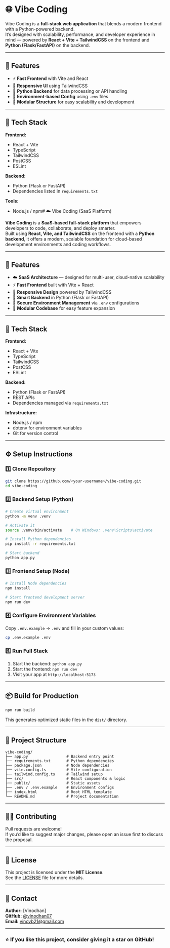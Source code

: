 # 🌐 Vibe Coding

Vibe Coding is a **full-stack web application** that blends a modern frontend with a Python-powered backend.  
It’s designed with scalability, performance, and developer experience in mind — powered by **React + Vite + TailwindCSS** on the frontend and **Python (Flask/FastAPI)** on the backend.

---

## 🚀 Features
- ⚡ **Fast Frontend** with Vite and React
- 🎨 **Responsive UI** using TailwindCSS
- 🧠 **Python Backend** for data processing or API handling
- 🔐 **Environment-based Config** using `.env` files
- 🧩 **Modular Structure** for easy scalability and development

---

## 🧰 Tech Stack

**Frontend:**
- React + Vite
- TypeScript
- TailwindCSS
- PostCSS
- ESLint

**Backend:**
- Python (Flask or FastAPI)
- Dependencies listed in `requirements.txt`

**Tools:**
- Node.js / npm# ☁️ Vibe Coding (SaaS Platform)

**Vibe Coding** is a **SaaS-based full-stack platform** that empowers developers to code, collaborate, and deploy smarter.  
Built using **React, Vite, and TailwindCSS** on the frontend with a **Python backend**, it offers a modern, scalable foundation for cloud-based development environments and coding workflows.

---

## 🚀 Features
- ☁️ **SaaS Architecture** — designed for multi-user, cloud-native scalability  
- ⚡ **Fast Frontend** built with Vite + React  
- 🎨 **Responsive Design** powered by TailwindCSS  
- 🧠 **Smart Backend** in Python (Flask or FastAPI)  
- 🔐 **Secure Environment Management** via `.env` configurations  
- 🧩 **Modular Codebase** for easy feature expansion  

---

## 🧰 Tech Stack

**Frontend:**
- React + Vite  
- TypeScript  
- TailwindCSS  
- PostCSS  
- ESLint  

**Backend:**
- Python (Flask or FastAPI)  
- REST APIs  
- Dependencies managed via `requirements.txt`  

**Infrastructure:**
- Node.js / npm  
- dotenv for environment variables  
- Git for version control  

---

## ⚙️ Setup Instructions

### 1️⃣ Clone Repository
```bash
git clone https://github.com/<your-username>/vibe-coding.git
cd vibe-coding
```

### 2️⃣ Backend Setup (Python)
```bash
# Create virtual environment
python -m venv .venv

# Activate it
source .venv/bin/activate    # On Windows: .venv\Scripts\activate

# Install Python dependencies
pip install -r requirements.txt

# Start backend
python app.py
```

### 3️⃣ Frontend Setup (Node)
```bash
# Install Node dependencies
npm install

# Start frontend development server
npm run dev
```

### 4️⃣ Configure Environment Variables
Copy `.env.example` → `.env` and fill in your custom values:
```bash
cp .env.example .env
```

### 5️⃣ Run Full Stack
1. Start the backend: `python app.py`  
2. Start the frontend: `npm run dev`  
3. Visit your app at `http://localhost:5173`

---

## 📦 Build for Production
```bash
npm run build
```
This generates optimized static files in the `dist/` directory.

---

## 🧠 Project Structure
```
vibe-coding/
├── app.py                 # Backend entry point
├── requirements.txt       # Python dependencies
├── package.json           # Node dependencies
├── vite.config.ts         # Vite configuration
├── tailwind.config.ts     # Tailwind setup
├── src/                   # React components & logic
├── public/                # Static assets
├── .env / .env.example    # Environment configs
├── index.html             # Root HTML template
└── README.md              # Project documentation
```

---

## 🧑‍💻 Contributing
Pull requests are welcome!  
If you’d like to suggest major changes, please open an issue first to discuss the proposal.

---

## 📄 License
This project is licensed under the **MIT License**.  
See the [LICENSE](LICENSE) file for more details.

---

## 💬 Contact
**Author:** [Vinodhan]  
**GitHub:** [@vinodhan07](https://github.com/vinodhan07)  
**Email:** vinovb21@gmail.com

---

### ⭐ If you like this project, consider giving it a star on GitHub!

